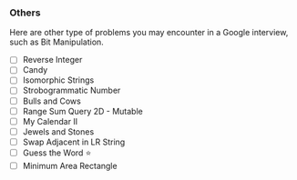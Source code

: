 ### Others
Here are other type of problems you may encounter in a Google interview, such as Bit Manipulation.

- [ ] Reverse Integer
- [ ] Candy
- [ ] Isomorphic Strings
- [ ] Strobogrammatic Number
- [ ] Bulls and Cows
- [ ] Range Sum Query 2D - Mutable
- [ ] My Calendar II
- [ ] Jewels and Stones
- [ ] Swap Adjacent in LR String
- [ ] Guess the Word :star:
- [ ] Minimum Area Rectangle